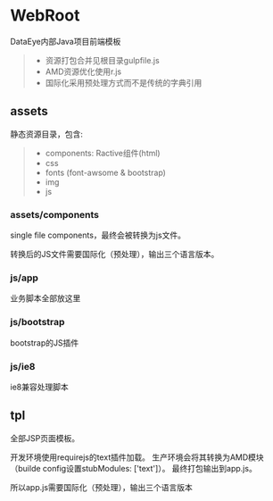 # WebRoot

DataEye内部Java项目前端模板

> * 资源打包合并见根目录gulpfile.js
> * AMD资源优化使用r.js
> * 国际化采用预处理方式而不是传统的字典引用

## assets

静态资源目录，包含:

> * components: Ractive组件(html)
> * css
> * fonts (font-awsome & bootstrap)
> * img 
> * js 

### assets/components

single file components，最终会被转换为js文件。

转换后的JS文件需要国际化（预处理），输出三个语言版本。

### js/app

业务脚本全部放这里

### js/bootstrap

bootstrap的JS插件

### js/ie8

ie8兼容处理脚本

## tpl

全部JSP页面模板。

开发环境使用requirejs的text插件加载。
生产环境会将其转换为AMD模块（builde config设置stubModules: ['text']）。
最终打包输出到app.js。

所以app.js需要国际化（预处理），输出三个语言版本

